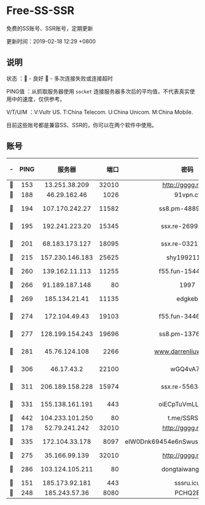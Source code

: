 # Free-SS-SSR

免费的SS账号、SSR账号，定期更新

更新时间：2019-02-18 12:29 +0800

## 说明

状态     ：🙂 - 良好 🙁 - 多次连接失败或连接超时

PING值   ：从抓取服务器使用 `socket` 连接服务器多次后的平均值，不代表真实使用中的速度，仅供参考。

V/T/U/M  ：V:Vultr US. T:China Telecom. U:China Unicom. M:China Mobile.

目前这些账号都是兼容SS、SSR的，你可以在两个软件中使用。

## 账号

|-|PING|服务器|端口|密码|加密方式|区域|V/T/U/M|
|:----:|:----:|:-----:|-----:|:----:|:----:|:----:|:----:|
|🙂|153|13.251.38.209|32010|http://gggg.rocks|chacha20|SG|9↑/9↑/9↑/9↑|
|🙂|188|46.29.162.46|1026|91vpn.cf|rc4-md5|RU|10↑/9↑/10↑/10↑|
|🙂|194|107.170.242.27|11582|ss8.pm-48893072|aes-256-cfb|US|7↑/6↑/6↑/6↑|
|🙂|195|192.241.223.20|15345|ssx.re-26991809|aes-256-cfb|US|7↑/6↑/6↑/6↑|
|🙂|201|68.183.173.127|18095|ssx.re-03217186|aes-256-cfb|US|7↑/6↑/6↑/6↑|
|🙂|215|157.230.146.183|25625|shy19921124|rc4-md5|US|10↑/10↑/10↑/10↑|
|🙂|260|139.162.11.113|11255|f55.fun-15440385|aes-256-cfb|SG|7↑/6↑/6↑/6↑|
|🙂|266|91.189.187.148|80|1997|chacha20|US|9↑/10↑/9↑/10↑|
|🙂|269|185.134.21.41|11135|edgkeb|aes-256-cfb|GB|10↑/10↑/10↑/10↑|
|🙂|274|172.104.49.43|19103|f55.fun-34462063|aes-256-cfb|SG|7↑/6↑/6↑/6↑|
|🙂|277|128.199.154.243|19696|ss8.pm-13766186|aes-256-cfb|SG|10↑/10↑/9↑/10↑|
|🙂|281|45.76.124.108|2266|www.darrenliuwei.com|aes-256-cfb|AU|10↑/10↑/10↑/10↑|
|🙂|306|46.17.43.2|22100|wGQ4vA7D|aes-256-gcm|RU|5↑/10↑/10↑/10↑|
|🙂|311|206.189.158.228|15974|ssx.re-55638136|aes-256-cfb|SG|7↑/6↑/6↑/6↑|
|🙂|331|155.138.161.191|443|oiECpTuVmLLxk4Ts|aes-256-cfb|US|9↑/10↑/10↑/10↑|
|🙂|442|104.233.101.250|80|t.me/SSRSUB|rc4-md5|CA|10↑/10↑/10↑/10↑|
|🙂|178|52.79.241.242|32010|http://gggg.rocks|chacha20|KR|8↑/9↑/10↑/9↑|
|🙂|335|172.104.33.178|8097|eIW0Dnk69454e6nSwuspv9DmS201tQ0D|aes-256-cfb|SG|10↑/10↑/10↑/10↑|
|🙂|275|35.166.99.139|32010|http://gggg.rocks|chacha20|US|10↑/10↑/10↑/10↑|
|🙂|286|103.124.105.211|80|dongtaiwang.com|aes-256-cfb|US|10↑/10↑/10↑/10↑|
|🙁|151|185.173.92.181|443|sssru.icu|rc4-md5|RU|10↑/9↑/9↑/10↑|
|🙁|248|185.243.57.36|8080|PCHQ2E|rc4-md5|US|10↑/10↑/10↑/10↑|
